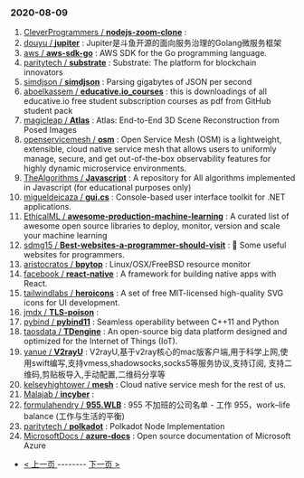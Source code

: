 ### 2020-08-09 
1. [
        CleverProgrammers /
**nodejs-zoom-clone**](https://github.com/CleverProgrammers/nodejs-zoom-clone) : 
1. [
        douyu /
**jupiter**](https://github.com/douyu/jupiter) : Jupiter是斗鱼开源的面向服务治理的Golang微服务框架
1. [
        aws /
**aws-sdk-go**](https://github.com/aws/aws-sdk-go) : AWS SDK for the Go programming language.
1. [
        paritytech /
**substrate**](https://github.com/paritytech/substrate) : Substrate: The platform for blockchain innovators
1. [
        simdjson /
**simdjson**](https://github.com/simdjson/simdjson) : Parsing gigabytes of JSON per second
1. [
        aboelkassem /
**educative.io_courses**](https://github.com/aboelkassem/educative.io_courses) : this is downloadings of all educative.io free student subscription courses as pdf from GitHub student pack
1. [
        magicleap /
**Atlas**](https://github.com/magicleap/Atlas) : Atlas: End-to-End 3D Scene Reconstruction from Posed Images
1. [
        openservicemesh /
**osm**](https://github.com/openservicemesh/osm) : Open Service Mesh (OSM) is a lightweight, extensible, cloud native service mesh that allows users to uniformly manage, secure, and get out-of-the-box observability features for highly dynamic microservice environments.
1. [
        TheAlgorithms /
**Javascript**](https://github.com/TheAlgorithms/Javascript) : A repository for All algorithms implemented in Javascript (for educational purposes only)
1. [
        migueldeicaza /
**gui.cs**](https://github.com/migueldeicaza/gui.cs) : Console-based user interface toolkit for .NET applications.
1. [
        EthicalML /
**awesome-production-machine-learning**](https://github.com/EthicalML/awesome-production-machine-learning) : A curated list of awesome open source libraries to deploy, monitor, version and scale your machine learning
1. [
        sdmg15 /
**Best-websites-a-programmer-should-visit**](https://github.com/sdmg15/Best-websites-a-programmer-should-visit) : 🔗 Some useful websites for programmers.
1. [
        aristocratos /
**bpytop**](https://github.com/aristocratos/bpytop) : Linux/OSX/FreeBSD resource monitor
1. [
        facebook /
**react-native**](https://github.com/facebook/react-native) : A framework for building native apps with React.
1. [
        tailwindlabs /
**heroicons**](https://github.com/tailwindlabs/heroicons) : A set of free MIT-licensed high-quality SVG icons for UI development.
1. [
        jmdx /
**TLS-poison**](https://github.com/jmdx/TLS-poison) : 
1. [
        pybind /
**pybind11**](https://github.com/pybind/pybind11) : Seamless operability between C++11 and Python
1. [
        taosdata /
**TDengine**](https://github.com/taosdata/TDengine) : An open-source big data platform designed and optimized for the Internet of Things (IoT).
1. [
        yanue /
**V2rayU**](https://github.com/yanue/V2rayU) : V2rayU,基于v2ray核心的mac版客户端,用于科学上网,使用swift编写,支持vmess,shadowsocks,socks5等服务协议,支持订阅, 支持二维码,剪贴板导入,手动配置,二维码分享等
1. [
        kelseyhightower /
**mesh**](https://github.com/kelseyhightower/mesh) : Cloud native service mesh for the rest of us.
1. [
        Malajab /
**incyber**](https://github.com/Malajab/incyber) : 
1. [
        formulahendry /
**955.WLB**](https://github.com/formulahendry/955.WLB) : 955 不加班的公司名单 - 工作 955，work–life balance (工作与生活的平衡)
1. [
        paritytech /
**polkadot**](https://github.com/paritytech/polkadot) : Polkadot Node Implementation
1. [
        MicrosoftDocs /
**azure-docs**](https://github.com/MicrosoftDocs/azure-docs) : Open source documentation of Microsoft Azure 

- [ < 上一页 ](https://github.com/able8/github-trending-daily-record/blob/master/2020-08-08.md) -------- [ 下一页 > ](https://github.com/able8/github-trending-daily-record/blob/master/2020-08-10.md)